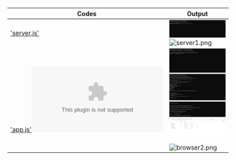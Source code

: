 | Codes | Output |
|-------|--------|
|['server.js'](./Codes/server.js)|![server.png](./Output/server.png)![server1.png](./Output/server1.png)|
|['app.js'](./Codes/app.js)!['myapp.zip'](./Codes/myapp.zip)|![app.png](./Output/app.png)![myapp1.png](./Output/myapp1.png)![myapp2.png](./Output/myapp2.png)![myapp3.png](./Output/myapp3.png)![browser2.png](./Output/browser2.png)|
